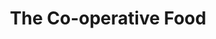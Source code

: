 ---
title: "The Co-operative Food"
url: /kettering/the-co-operative-food-bell-hill/
shop: supermarket
---